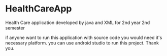 # HealthCareApp
Health Care application developed by java and XML for 2nd year 2nd semester

if anyone want to run this application with source code you would need it's necessary platform. you can use android studio to run this project. Thank you.

